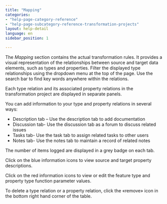 ```yaml
---
title: "Mapping"
categories:
- "help-page-category-reference"
- "help-page-subcategory-reference-transformation-projects"
layout: help-detail
language: en
sidebar_position: 1

---
```


The *Mapping* section contains the actual transformation rules. It provides a visual representation of the relationships between source and target data elements, such as types and properties. Filter the displayed type relationships using the dropdown menu at the top of the page. Use the search bar to find key words anywhere within the relations.

Each type relation and its associated property relations in the transformation project are displayed in separate panels.

You can add information to your type and property relations in several ways:

*	Description tab – Use the description tab to add documentation
*	Discussion tab- Use the discussion tab as a forum to discuss related issues
*	Tasks tab- Use the task tab to assign related tasks to other users
*	Notes tab- Use the notes tab to maintain a record of related notes

The number of items logged are displayed in a grey badge on each tab.

Click on the blue information icons to view source and target property descriptions.

Click on the red information icons to view or edit the feature type and property type function parameter values.

To delete a type relation or a property relation, click the «remove» icon in the bottom right hand corner of the table.

